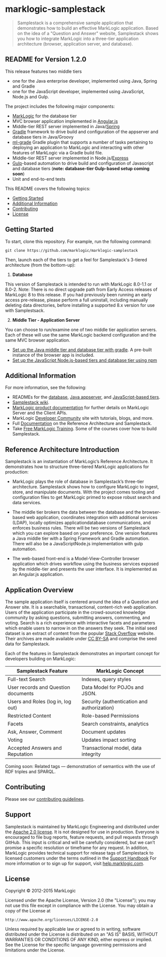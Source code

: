 # marklogic-samplestack


<!--


NO TRAVIS badge until things start to settle down in e2e tests

***********************************************************************
REMEMBER to change the branch name in this code when preparing releases
***********************************************************************
<div>
<a target="_blank" href="https://travis-ci.org/marklogic/marklogic-samplestack">
  <img hspace="15" align="right" src="https://travis-ci.org/marklogic/marklogic-samplestack.svg"></img>
</a>
</div>
<div/>

-->

> Samplestack is a comprehensive sample application that demonstrates how to build an effective MarkLogic application.  Based on the idea of a "Question and Answer" website, Samplestack shows you how to integrate MarkLogic into a three-tier application architecture (browser, application server, and database).

## README for Version 1.2.0

This release features two middle tiers

- one for the Java enterprise developer, implemented using Java, Spring and Gradle
- one for the JavaScript developer, implemented using JavaScript, Node.js and Gulp.

The project includes the following major components:
* [MarkLogic](http://www.marklogic.com/) for the database tier
* MVC browser application implemented in [Angular.js](https://angularjs.org)
* Middle-tier REST server implemented in Java/[Spring](http://projects.spring.io/spring-framework/)
* [Gradle](http://www.gradle.org/) framework to drive build and configuration of the appserver and database tiers in Java/Groovy
* [ml-grade](https://github.com/rjrudin/ml-gradle)  Gradle plugin that supports a number of tasks pertaining to deploying an application to MarkLogic and interacting with other features of MarkLogic via a Gradle build file.
* Middle-tier REST server implemented in Node.js/[Express](expressjs.com)
* [Gulp](http://www.gradle.org/)-based automation to drive build and configuration of Javascript and database tiers (**note: database-tier Gulp-based setup coming soon**)
* Unit and end-to-end tests

This README covers the following topics:
* [Getting Started](#getting-started)
* [Additional Information](#additional-information)
* [Contributing](#contributing)
* [License](#license)

## Getting Started

To start, clone this repository. For example, run the following command:  

```
git clone https://github.com/marklogic/marklogic-samplestack
```

Then, launch each of the tiers to get a feel for Samplestack's 3-tiered architecture (from the bottom-up):

1) **Database**

This version of Samplestack is intended to run with MarkLogic 8.0-1.1 or 8.0-2. Note: There is no direct upgrade path from Early Access releases of MarkLogic 8 to this release. If you had previously been running an early access pre-release, please perform a full uninstall, including manually deleting data directories, before installing a supported 8.x version for use with Samplestsack.

2) **Middle Tier - Application Server**

You can choose to run/examine one of two middle tier application servers.  Each of these will use the same MarkLogic backend configuration and the same MVC browser application.

* [Set up the Java middle tier and database tier with gradle](appserver/java-spring/README.md). A pre-built instance of the browser app is included.
* [Set up the JavaScript Node.js-based tiers and database tier using npm](./README-JavaScript.md)

## Additional Information
For more information, see the following:
* READMEs for the [database](database/README.md), [Java appserver](appserver/java-spring/README.md), and [JavaScript-based tiers](README-JavaScript.md).
* [Samplestack wiki](https://github.com/marklogic/marklogic-samplestack/wiki).
* [MarkLogic product documentation](http://docs.marklogic.com) for further details on MarkLogic Server and the Client APIs.
* MarkLogic [Developer Community](http://developer.marklogic.com/) site with tutorials, blogs, and more.
* Full [Documentation](http://docs.marklogic.com/guide/ref-arch) on the Reference Architecture and Samplestack.
* Take [Free MarkLogic Training](http://www.marklogic.com/services/training).
Some of the courses cover how to build Samplestack.

## Reference Architecture Introduction

Samplestack is an instantiation of MarkLogic’s Reference Architecture. It demonstrates how to structure three-tiered MarkLogic applications for production:

* MarkLogic plays the role of database in Samplestack’s three-tier architecture. Samplestack shows how to configure MarkLogic to ingest, store, and manipulate documents. With the project comes tooling and configuration files to get MarkLogic primed to expose robust search and data services.

* The middle tier brokers the data between the database and the browser-based web application, coordinates integration with additional services (LDAP), locally optimizes applicationdatabase communications, and enforces business rules. There will be two versions of Samplestack which you can explore based on your preference. One version features a Java middle tier with a Spring Framework and Gradle automation. There will also be a JavaScriptNode.js implementation with gulp automation.

* The web-based front-end is a Model-View-Controller browser application which drives workflow using the business services exposed by the middle-tier and presents the user interface. It is implemented as an Angular.js application.

## Application Overview

The sample application itself is centered around the idea of a Question and Answer site. It is a searchable, transactional, content-rich web application. Users of the application participate in the crowd-sourced knowledge community by asking questions, submitting answers, commenting, and voting. Search is a rich experience with interactive facets and parameters which enable users to narrow in on the answers they seek. The initial seed dataset is an extract of content from the popular [Stack Overflow](http://stackoverflow.com) website.  Their archives are made available under [CC BY-SA](http://creativecommons.org/licenses/by-sa/3.0/) and comprise the seed data for Samplestack.

Each of the features in Samplestack demonstrates an important concept for developers building on MarkLogic:

Samplestack Feature | MarkLogic Concept
------------ | -------------
Full-text Search | Indexes, query styles
User records and Question documents | Data Model for POJOs and JSON.
Users and Roles (log in, log out) | Security (authentication and authorization)
Restricted Content | Role-based Permissions
Facets | Search constraints, analytics
Ask, Answer, Comment | Document updates
Voting | Updates impact sorting
Accepted Answers and Reputation | Transactional model, data integrity

Coming soon: Related tags — demonstration of semantics with the use of RDF triples and SPARQL.

## Contributing

Please see our [contributing guidelines](./CONTRIBUTING.md).

## Support

Samplestack is maintained by MarkLogic Engineering and distributed under the
[Apache 2.0 license](http://www.apache.org/licenses/LICENSE-2.0). It is not
designed for use in production. Everyone is encouraged to file bug reports,
feature requests, and pull requests through GitHub. This input is critical and
will be carefully considered, but we can’t promise a specific resolution or
timeframe for any request. In addition, MarkLogic provides technical support
for release tags of Samplestack to licensed customers under the terms outlined
in the [Support
Handbook](http://www.marklogic.com/files/Mark_Logic_Support_Handbook.pdf) For
more information or to sign up for support, visit
[help.marklogic.com](http://help.marklogic.com).

## License

Copyright © 2012-2015 MarkLogic

Licensed under the Apache License, Version 2.0 (the "License");
you may not use this file except in compliance with the License.
You may obtain a copy of the License at

    http://www.apache.org/licenses/LICENSE-2.0

Unless required by applicable law or agreed to in writing, software
distributed under the License is distributed on an "AS IS" BASIS,
WITHOUT WARRANTIES OR CONDITIONS OF ANY KIND, either express or implied.
See the License for the specific language governing permissions and
limitations under the License.
